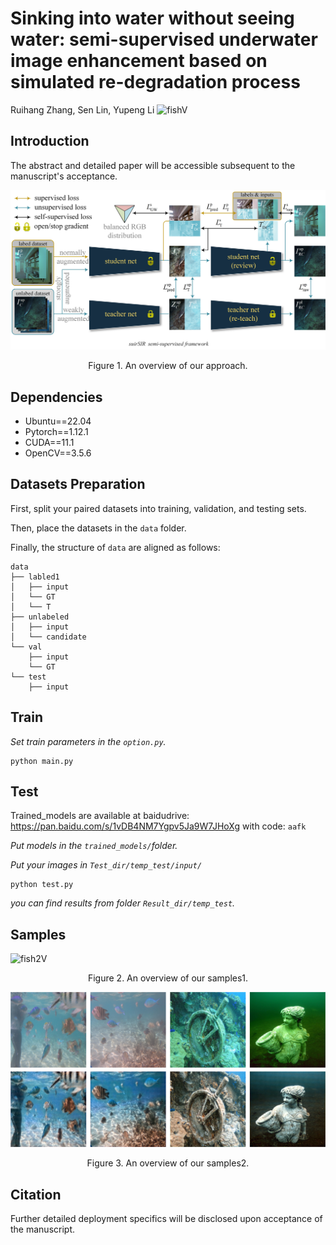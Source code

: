 # Sinking into water without seeing water: semi-supervised underwater image enhancement based on simulated re-degradation process
Ruihang Zhang, Sen Lin, Yupeng Li
![fishV](https://github.com/jacezhang66/OctopusAI-suirSIR-network/blob/main/fig1/fishV.gif)

## Introduction
The abstract and detailed paper will be accessible subsequent to the manuscript's acceptance.

![structfig](https://github.com/jacezhang66/OctopusAI-suirSIR-network/blob/main/fig1/structfig.jpg)

<p align="center">Figure 1. An overview of our approach.</p>


## Dependencies

- Ubuntu==22.04
- Pytorch==1.12.1
- CUDA==11.1
- OpenCV==3.5.6

## Datasets Preparation


First, split your paired datasets into training, validation, and testing sets.

Then, place the datasets in the `data` folder.

Finally, the structure of  `data`  are aligned as follows: 

```
data
├── labled1
│   ├── input
│   └── GT
│   └── T
├── unlabeled
│   ├── input
│   └── candidate
└── val
    ├── input
    └── GT
└── test
    ├── input
```

## Train

*Set train parameters in the `option.py`.*

 ```shell
 python main.py 
 ```

## Test

Trained_models are available at baidudrive: https://pan.baidu.com/s/1vDB4NM7Ygpv5Ja9W7JHoXg  with code: `aafk`

*Put  models in the `trained_models/`folder.*

*Put your images in `Test_dir/temp_test/input/`*

 ```shell
 python test.py 
 ```

*you can find results from folder `Result_dir/temp_test`.*

## Samples

![fish2V](https://github.com/jacezhang66/OctopusAI-suirSIR-network/blob/main/fig2/fish3V.gif)

<p align="center">Figure 2. An overview of our samples1.</p>

![resultfig](https://github.com/jacezhang66/OctopusAI-suirSIR-network/blob/main/fig1/resultfig.jpg)

<p align="center">Figure 3. An overview of our samples2.</p>

## Citation

Further detailed deployment specifics will be disclosed upon acceptance of the manuscript.

